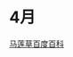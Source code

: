 # 4月
[马莲草百度百科](https://baike.baidu.com/item/%E9%A9%AC%E8%8E%B2%E8%8A%B1/631845?fromtitle=%E9%A9%AC%E8%8E%B2%E8%8D%89&fromid=14128635&fr=aladdin)<br>
